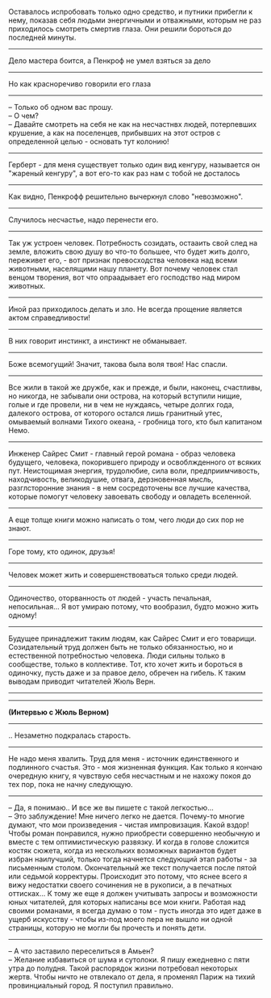 Оставалось испробовать только одно средство, и путники прибегли к нему, показав себя людьми энергичными и отважными, которым не раз приходилось смотреть смертив глаза. Они решили бороться до последней минуты.
***
Дело мастера боится, а Пенкроф не умел взяться за дело
***
Но как красноречиво говорили его глаза
***
&ndash; Только об одном вас прошу.  
&ndash; О чем?  
&ndash; Давайте смотреть на себя не как на несчастнвх людей, потерпевших крушение, а как на поселенцев, прибывших на этот остров с определенной целью - основать тут колонию!
***
Герберт - для меня существует только один вид кенгуру, называется он "жареный кенгуру", а вот его-то как раз нам с тобой не досталось
***
Как видно, Пенкрофф решительно вычеркнул слово "невозможно".
***
Случилось несчастье, надо перенести его.
***
Так уж устроен человек. Потребность созидать, остааить свой след на земле, вложить свою душу во что-то большее, что будет жить долго, переживет его, - вот признак превосходства человека над всеми животными, населящими нашу планету. Вот почему человек стал венцом творения, вот что опраадывает его господство над миром животных.
***
Иной раз приходилось делать и зло. Не всегда прощение является актом справедливости!
***
В них говорит инстинкт, а инстинкт не обманывает.
***
Боже всемогущий! Значит, такова была воля твоя! Нас спасли.
***
Все жили в такой же дружбе, как и прежде, и были, наконец, счастливы, но никогда, не забывали они острова, на который вступили нищие, голые и где провели, ни в чем не нуждаясь, четыре долгих года, далекого острова, от которого остался лишь гранитный утес, омываемый волнами Тихого океана, - гробница того, кто был капитаном Немо.
***
Инженер Сайрес Смит - главный герой романа - образ человека будущего, человека, покорившего природу и освоблжденного от всяких пут. Неистощимая энергия, трудолюбие, сила воли, предприимчивость, находчивость, великодушие, отвага, дерзновенная мысль, разглсторонние знания  - в нем сосредоточены все лучшие качества, которые помогут человеку завоевать свободу и овладеть вселенной.
***
А еще толще книги можно написать о том, чего люди до сих пор не знают.
***
Горе тому, кто одинок, друзья!
***
Человек может жить и совершенствоваться только среди людей.
***
Одиночество, оторванность от людей - участь печальная, непосильная... Я вот умираю потому, что вообразил, будто можно жить одному!
***
Будущее принадлежит таким людям, как Сайрес Смит и его товарищи. Созидательный труд должен быть не только обязанностью, но и естественной потребностью человека. Люди сильны только в сообществе, только в коллективе. Тот, кто хочет жить и бороться в одиночку, пусть даже и за правое дело, обречен на гибель. К таким выводам приводит читателей Жюль Верн.
***
***
**(Интервью с Жюль Верном)**
***
.. Незаметно подкралась старость.
***
Не надо меня хвалить. Труд для меня - источник единственного и подлинного счастья. Это - моя жизненная функция. Как только я кончаю очередную книгу, я чувствую себя несчастным и не нахожу покоя до тех пор, пока не начну следующую.
***
&ndash; Да, я понимаю.. И все же вы пишете с такой легкостью...  
&ndash; Это заблуждение! Мне ничего легко не дается. Почему-то многие думают, что мои произведения - чистая импровизация. Какой вздор! Чтобы роман понравился, нужно приобрести совершенно необычную и вместе с тем оптимистическую развязку. И когда в голове сложится костяк сюжета, когда из нескольких возможных вариантов будет избран наилучший, только тогда начнется следующий этап работы - за письменным столом. Окончательный же текст получается после пятой или седьмой корректуры. Происходит это потому, что яснее всего я вижу недостатки своего сочинения не в рукописи, а в печатных оттисках... К тому же еще я должен учитывать запросы и возможности юных читателей, для которых написаны все мои книги. Работая над своими романами, я всегда думаю о том - пусть иногда это идет даже в ущерб искусству - чтобы из-под моего пера не вышло ни одной страницы, которую не могли бы прочесть и понять дети.
***
&ndash; А что заставило переселиться в Амьен?  
&ndash; Желание избавиться от шума и сутолоки. Я пишу ежедневно с пяти утра до полудня. Такой распорядок жизни потребовал некоторых жертв. Чтобы ничто не отвлекало от дела, я променял Париж на тихий провинциальный город. Я поступил правильно.
